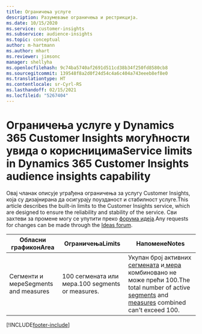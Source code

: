 ```yaml
---
title: Ограничења услуге
description: Разумевање ограничења и рестрикција.
ms.date: 10/15/2020
ms.service: customer-insights
ms.subservice: audience-insights
ms.topic: conceptual
author: m-hartmann
ms.author: mhart
ms.reviewer: jimsonc
manager: shellyha
ms.openlocfilehash: 9c74ba5740af2691d511cd38b34f250fd8580cb8
ms.sourcegitcommit: 139548f8a2d0f24d54c4a6c404a743eeeb8ef8e0
ms.translationtype: HT
ms.contentlocale: sr-Cyrl-RS
ms.lasthandoff: 02/15/2021
ms.locfileid: "5267404"
---
```

# <a name="service-limits-in-dynamics-365-customer-insights-audience-insights-capability"></a><span data-ttu-id="d86cd-103">Ограничења услуге у Dynamics 365 Customer Insights могућности увида о корисницима</span><span class="sxs-lookup"><span data-stu-id="d86cd-103">Service limits in Dynamics 365 Customer Insights audience insights capability</span></span>

<span data-ttu-id="d86cd-104">Овај чланак описује уграђена ограничења за услугу Customer Insights, која су дизајнирана да осигурају поузданост и стабилност услуге.</span><span class="sxs-lookup"><span data-stu-id="d86cd-104">This article describes the built-in limits to the Customer Insights service, which are designed to ensure the reliability and stability of the service.</span></span> <span data-ttu-id="d86cd-105">Сви захтеви за промене могу се упутити преко [форума идеја](https://go.microsoft.com/fwlink/?linkid=2074172).</span><span class="sxs-lookup"><span data-stu-id="d86cd-105">Any requests for changes can be made through the [Ideas forum](https://go.microsoft.com/fwlink/?linkid=2074172).</span></span> 
 
| <span data-ttu-id="d86cd-106">Обласни графикон</span><span class="sxs-lookup"><span data-stu-id="d86cd-106">Area</span></span>  | <span data-ttu-id="d86cd-107">Ограничења</span><span class="sxs-lookup"><span data-stu-id="d86cd-107">Limits</span></span>  | <span data-ttu-id="d86cd-108">Напомене</span><span class="sxs-lookup"><span data-stu-id="d86cd-108">Notes</span></span> |
|-------------|---------------------------------------------------------------------|---------------------------------------------------------------------|
| <span data-ttu-id="d86cd-109">Сегменти и мере</span><span class="sxs-lookup"><span data-stu-id="d86cd-109">Segments and measures</span></span> | <span data-ttu-id="d86cd-110">100 сегмената или мера.</span><span class="sxs-lookup"><span data-stu-id="d86cd-110">100 segments or measures.</span></span> | <span data-ttu-id="d86cd-111">Укупан број активних[ сегмената](segments.md) и[ мера](measures.md) комбиновано не може прећи 100.</span><span class="sxs-lookup"><span data-stu-id="d86cd-111">The total number of active [segments](segments.md) and [measures](measures.md) combined can't exceed 100.</span></span>  |


[!INCLUDE[footer-include](../includes/footer-banner.md)]
